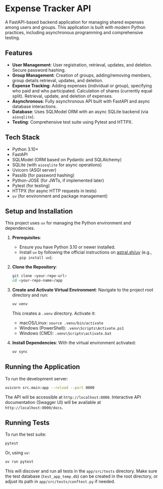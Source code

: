 # Expense Tracker API

A FastAPI-based backend application for managing shared expenses among users and groups. This application is built with modern Python practices, including asynchronous programming and comprehensive testing.

## Features

-   **User Management**: User registration, retrieval, updates, and deletion. Secure password hashing.
-   **Group Management**: Creation of groups, adding/removing members, group details retrieval, updates, and deletion.
-   **Expense Tracking**: Adding expenses (individual or group), specifying who paid and who participated. Calculation of shares (currently equal split). Retrieval, update, and deletion of expenses.
-   **Asynchronous**: Fully asynchronous API built with FastAPI and async database interactions.
-   **Database**: Uses SQLModel ORM with an async SQLite backend (via `aiosqlite`).
-   **Testing**: Comprehensive test suite using Pytest and HTTPX.

## Tech Stack

-   Python 3.10+
-   FastAPI
-   SQLModel (ORM based on Pydantic and SQLAlchemy)
-   SQLite (with `aiosqlite` for async operations)
-   Uvicorn (ASGI server)
-   Passlib (for password hashing)
-   Python-JOSE (for JWTs, if implemented later)
-   Pytest (for testing)
-   HTTPX (for async HTTP requests in tests)
-   `uv` (for environment and package management)

## Setup and Installation

This project uses `uv` for managing the Python environment and dependencies.

1.  **Prerequisites**:
    *   Ensure you have Python 3.10 or newer installed.
    *   Install `uv` by following the official instructions on [astral.sh/uv](https://astral.sh/uv) (e.g., `pip install uv`).

2.  **Clone the Repository**:
    ```bash
    git clone <your-repo-url>
    cd <your-repo-name>/app
    ```

3.  **Create and Activate Virtual Environment**:
    Navigate to the project root directory and run:
    ```bash
    uv venv
    ```
    This creates a `.venv` directory. Activate it:
    *   macOS/Linux: `source .venv/bin/activate`
    *   Windows (PowerShell): `.venv\Scripts\Activate.ps1`
    *   Windows (CMD): `.venv\Scripts\activate.bat`

4.  **Install Dependencies**:
    With the virtual environment activated:
    ```bash
    uv sync
    ```

## Running the Application

To run the development server:
```bash
uvicorn src.main:app --reload --port 8000
```
The API will be accessible at `http://localhost:8000`.
Interactive API documentation (Swagger UI) will be available at `http://localhost:8000/docs`.

## Running Tests

To run the test suite:
```bash
pytest
```
Or, using `uv`:
```bash
uv run pytest
```
This will discover and run all tests in the `app/src/tests` directory. Make sure the test database (`test_app_temp.db`) can be created in the root directory, or adjust its path in `app/src/tests/conftest.py` if needed.

